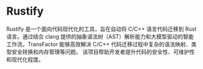 # Rustify

Rustify 是一个面向代码现代化的工具，旨在自动将 C/C++ 语言代码迁移到 Rust 语言。通过结合 clang 提供的抽象语法树（AST）解析能力和大模型驱动的智能工作流，TransFactor 能够高效解决 C/C++ 代码迁移过程中复杂的语法映射、类型安全转换和内存管理等问题。
该项目帮助开发者提升代码的安全性、可维护性和现代化程度。